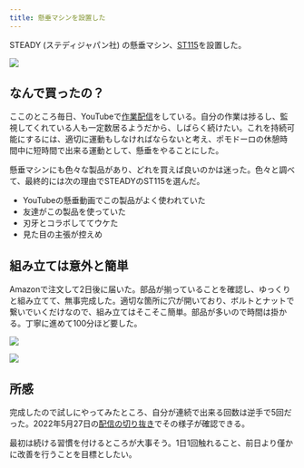 ```yaml
---
title: 懸垂マシンを設置した
---
```

STEADY (ステディジャパン社) の懸垂マシン、[ST115](https://www.amazon.co.jp/dp/B09K3QQBKH)を設置した。

![](https://lh3.googleusercontent.com/txPAq9ih-5r-EhoEfgxpKtCO3npN1f3EtVJyEtKwc72tJTlslZrJWRk8aeXP3jSjQdo20Pcn-HY-MbW5E1Z4bb2aUsYTynypoueoN9O51VbQSv1xTDoMyLy_fimA3MnUfa21ZeGNhbl_p9BSqnK8cZ75kXmxlhCqqFKpU_P3iLUnlCQQIDj9j1May1UO)

なんで買ったの？
--------

ここのところ毎日、YouTubeで[作業配信](https://www.youtube.com/c/r7kamura)をしている。自分の作業は捗るし、監視してくれている人も一定数居るようだから、しばらく続けたい。これを持続可能にするには、適切に運動もしなければならないと考え、ポモドーロの休憩時間中に短時間で出来る運動として、懸垂をやることにした。

懸垂マシンにも色々な製品があり、どれを買えば良いのかは迷った。色々と調べて、最終的には次の理由でSTEADYのST115を選んだ。

*   YouTubeの懸垂動画でこの製品がよく使われていた
*   友達がこの製品を使っていた
*   刃牙とコラボしててウケた
*   見た目の主張が控えめ

組み立ては意外と簡単
----------

Amazonで注文して2日後に届いた。部品が揃っていることを確認し、ゆっくりと組み立てて、無事完成した。適切な箇所に穴が開いており、ボルトとナットで繋いでいくだけなので、組み立てはそこそこ簡単。部品が多いので時間は掛かる。丁寧に進めて100分ほど要した。

![](https://lh3.googleusercontent.com/U_Q79E_80qaFa948Lx_QFBJ25LZV4keugJulkTVdwpcgVW0KUmWY2vDQJX85U7-eQ_oMYwIPZ36t_SeNsU7eZAfmyS4f_CweS331cj9TvV-ceVPj_IDimhIIwOExPHT1scDeMr9Wc1ZLxvhDMvnkTAJZPDdLgzGZ3V6Ia57QPttfFuQlooKBjBIoBSSa)

![](https://lh5.googleusercontent.com/Ovyp2VWTH2e9XMdfFVhOBAihhsiaZVjb9wbkV-lbvPc9P6siRBd0pGa84depSwiQKy8TMhCXWxnEOqqyLiXrYY6QdDspTF7DyRRzr2scIhD_MCEFX9KwKPRnhoYL14TfNC22h99GhC124V-gdhkp5I-kOW4JHbLsPTG-58z0OB6s1ODwi3gdQOj8rsvK)

所感
--

完成したので試しにやってみたところ、自分が連続で出来る回数は逆手で5回だった。2022年5月27日の[配信の切り抜き](https://www.youtube.com/clip/Ugkxy2NXpdlfZF0kT9s-MoCOrbB1wpWEryK9)でその様子が確認できる。

最初は続ける習慣を付けるところが大事そう。1日1回触れること、前日より僅かに改善を行うことを目標としたい。
